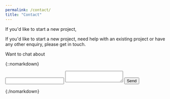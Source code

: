 ```yaml
---
permalink: /contact/
title: "Contact"
---
```


If you'd like to start a new project, 

If you'd like to start a new project, need help with an existing project or have any other enquiry, please get in touch.

Want to chat about 

{::nomarkdown}
<form action="https://formspree.io/xoqkdwla method="POST">
  <input type="email" name="_replyto">
  <textarea   name="body"></textarea>
  <input type="submit" value="Send">
  <input type="hidden" name="_subject" value="blog contact" />
  <input type="text" name="_gotcha" style="display:none" />
</form>

{:/nomarkdown}

